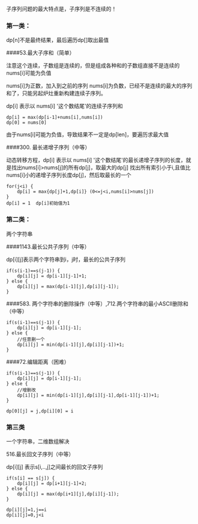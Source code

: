 子序列问题的最大特点是，子序列是不连续的！

### 第一类：
dp[n]不是最终结果，最后遍历dp[]取出最值

####53.最大子序和（简单）

注意这个连续，子数组是连续的，但是组成各种和的子数组直接不是连续的
nums[i]可能为负值

nums[i]为正数，加入到之前的序列
nums[i]为负数，已经不是连续的最大的序列和了，只能另起炉灶重新构建连续子序列。

dp[i] 表示以 nums[i] '这个数结尾'的连续子序列和
```
dp[i] = max(dp[i-1]+nums[i],nums[i])
dp[0] = nums[0]
```
由于nums[i]可能为负值，导致结果不一定是dp[len]，要遍历求最大值



####300. 最长递增子序列（中等）


动态转移方程，dp[i] 表示以 nums[i] '这个数结尾'的最长递增子序列的长度，就是找出nums[i]>nums[j]的所有dp[j]，取最大的dp[j]
找出所有索引小于i,且值比nums[i]小的递增子序列长度dp[j]，然后取最长的一个
```
for(j<i) {
    dp[i] = max{dp[j]+1,dp[i]} (0<=j<i,nums[i]>nums[j])
}
dp[i] = 1  dp[i]初始值为1

```



### 第二类：

两个字符串

####1143.最长公共子序列（中等）

dp[i][j]表示两个字符串到i，j时，最长的公共子序列
```
if(s(i-1)==s(j-1)) {
    dp[i][j] = dp[i-1][j-1]+1; 
} else {
    dp[i][j] = max(dp[i-1][j],dp[i][j-1]);
}

```

####583. 两个字符串的删除操作（中等）,712.两个字符串的最小ASCII删除和（中等）


```
if(s(i-1)==s(j-1)) {
    dp[i][j] = dp[i-1][j-1];
} else {
    //任意删一个
    dp[i][j] = min(dp[i-1][j],dp[i][j-1])+1;
}

```


####72.编辑距离（困难）

```
if(s(i-1)==s(j-1)) {
    dp[i][j] = dp[i-1][j-1];
} else {
    //增删改
    dp[i][j] = min(dp[i-1][j],dp[i][j-1],dp[i-1][j-1])+1;
}

dp[0][j] = j,dp[i][0] = i

```

### 第三类

一个字符串，二维数组解决


516.最长回文子序列（中等）

dp[i][j] 表示s[i,..,j]之间最长的回文子序列
```
if(s[i] == s[j]) {
    dp[i][j] = dp[i+1][j-1]+2;
} else {
    dp[i][j] = max(dp[i+1][j],dp[i][j-1]);
}

dp[i][j]=1,j==i
dp[i][j]=0,j<i

```